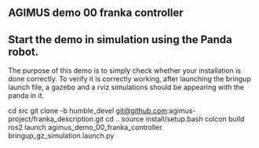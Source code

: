 AGIMUS demo 00 franka controller
--------------------------------

## Start the demo in simulation using the Panda robot.
The purpose of this demo is to simply check whether your installation is done correctly.
To verify it is correctly working, after launching the bringup launch file, a gazebo and a rviz simulations should be appearing with the panda in it.

cd src
git clone -b humble_devel git@github.com:agimus-project/franka_description.git
cd ..
source install/setup.bash
colcon build
ros2 launch agimus_demo_00_franka_controller bringup_gz_simulation.launch.py